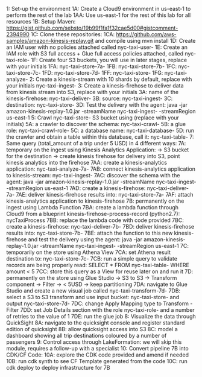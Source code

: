 1: Set-up the environment
    1A: Create a Cloud9 environment in us-east-1 to perform the rest of the lab
        1AA: Use us-east-1 for the rest of this lab for all resources
    1B: Setup Maven: https://gist.github.com/sebsto/19b99f1fa1f32cae5d00#gistcomment-2394990
    1C: Clone these repositories: 
        1CA: https://github.com/aws-samples/amazon-kinesis-replay.git and compile using mvn install
    1D: Create an IAM user with no policies attached called nyc-taxi-user-<XX>
    1E: Create an IAM role with S3 full access + Glue full access policies attached, called nyc-taxi-role-<XX>
    1F: Create four S3 buckets, you will use in later stages, replace <XX> with your initials
        1FA: nyc-taxi-store-7a-<XX>
        1FB: nyc-taxi-store-7b-<XX>
        1FC: nyc-taxi-store-7c-<XX>
        1FD: nyc-taxi-store-7d-<XX>
        1FF: nyc-taxi-store-<XX>
        1FG: nyc-taxi-analyze-<XX>
2: Create a kinesis-stream with 10 shards by default, replace <XX> with your initials
    nyc-taxi-ingest-<XX>
3: Create a kinesis-firehose to deliver data from kinesis stream into S3, replace <XX> with your initials
    3A: name of the kinesis-firehose: nyc-taxi-deliver-<XX>
    3B: source: nyc-taxi-ingest-<XX>
    3C: destination: nyc-taxi-store-<XX>
    3D: Test the delivery with the agent: java -jar amazon-kinesis-replay-1.0.jar -streamName nyc-taxi-ingest-<XX> -streamRegion us-east-1
5: Crawl nyc-taxi-store-<XX> S3 bucket using (replace <XX> with your initials)
    5A: a crawler to discover the schema: nyc-taxi-crawl-<XX>
    5B: a glue role: nyc-taxi-crawl-role-<XX>
    5C: a database name: nyc-taxi-database-<XX>
    5D: run the crawler and obtain a table within this database, call it: nyc-taxi-table-<XX>
7: Same query (total_amount of a trip under 5 USD) in 4 different ways:
    7A: temporary on the ingest using Kinesis Analytics Application: -> S3 bucket for the destination -> create kinesis firehose for delivery into S3, point kinesis analytics into the firehose
        7AA: create a kinesis-analytics application: nyc-taxi-analyze-7a-<XX>
        7AB: connect kinesis-analytics application to kinesis-stream: nyc-taxi-ingest-<XX>
        7AC: discover the schema with the agent: java -jar amazon-kinesis-replay-1.0.jar -streamName nyc-taxi-ingest-<XX> -streamRegion us-east-1
        7AD: create a kinesis-firehose: nyc-taxi-deliver-7a-<XX> 
        7AE: deliver kinesis-firehose results into: nyc-taxi-store-7a-<XX>
        7AF: attach kinesis-analytics application to kinesis-firehose
    7B: permanently on the ingest using Lambda Function 
        7BA: create a lambda function through Cloud9 from a blueprint kinesis-firehose-process-record (python2.7): nycTaxiProcess<XX>
        7BB: replace the lambda code with code provided
        7BC: create a kinesis-firehose: nyc-taxi-deliver-7b-<XX>
        7BD: deliver kinesis-firehose results into: nyc-taxi-store-7b-<XX>
        7BE: attach the function to this new kinesis-firehose and test the delivery using the agent: java -jar amazon-kinesis-replay-1.0.jar -streamName nyc-taxi-ingest-<XX> -streamRegion us-east-1
    7C: temporarily on the store using Athena View
        7CA: set Athena result destination to: nyc-taxi-store-7c-<XX>
        7CB: run a simple query to validate records are being properly read: SELECT * FROM nyc-taxi-table-<XX> WHERE amount < 5 
        7CC: store this query as a View for reuse later on and run it
    7D: permanently on the store using Glue Studio -> S3 to S3 -> Transform component -> Filter -> < 5USD -> keep partitioning
        7DA: navigate to Glue Studio and create a new visual job called nyc-taxi-transform-7d-<XX>
        7DB: select a S3 to S3 transform and use input bucket: nyc-taxi-store-<XX> and output nyc-taxi-store-7d-<XX>
        7DC: change Apply Mapping type to Transform - Filter
        7DD: set Job Details section with the role nyc-taxi-role-<XX> and a number of retries to the value of 1
        7DE: run the glue job
8: Visualize the data through QuickSight
    8A: navigate to the quicksight console and register standard edition of quicksight
    8B: allow quicksight access into S3
    8C: model a dashboard showing all trip destinations coloured by a number of passengers
9: Control access through LakeFormation: we will skip this module, requires a follow-up with a specialist
10: Convert pipeline 7B into CDK/CF Code:
    10A: explore the CDK code provided and amend if needed
    10B: run cdk synth to see CF Template generated from the code
    10C: run cdk deploy to deploy infrastructure for 7B